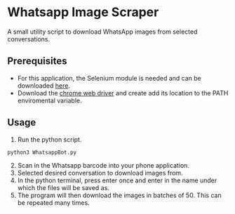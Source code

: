 # Whatsapp Image Scraper
A small utility script to download WhatsApp images from selected conversations.

## Prerequisites
* For this application, the Selenium module is needed and can be downloaded [here](https://selenium-python.readthedocs.io/installation.html).
* Download the [chrome web driver](https://chromedriver.chromium.org/downloads) and create add its location to the PATH enviromental variable.

## Usage
1) Run the python script.
```
python3 WhatsappBot.py
```
2) Scan in the Whatsapp barcode into your phone application.
3) Selected desired conversation to download images from.
4) In the python terminal, press enter once and enter in the name under which the files will be saved as.
5) The program will then download the images in batches of 50. This can be repeated many times.
